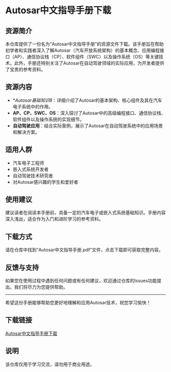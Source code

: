  # Autosar中文指导手册下载

 ## 资源简介

 本仓库提供了一份名为“Autosar中文指导手册”的资源文件下载。该手册旨在帮助初学者和实践者深入了解Autosar（汽车开放系统架构）的基本概念、应用编程接口（AP）、通信协议栈（CP）、软件组件（SWC）以及操作系统（OS）等关键技术。此外，手册还特别关注了Autosar在自动驾驶领域的实际应用，为开发者提供了宝贵的参考资料。

 ## 资源内容

 - **Autosar基础知识8*：详细介绍了Autosar的基本架构、核心组件及其在汽车电子系统中的作用。
 - **AP、CP、SWC、OS**：深入探讨了Autosar中的高级编程接口、通信协议栈、软件组件以及操作系统的实现细节。
 - **自动驾驶应用**：结合实际案例，展示了Autosar在自动驾驶系统中的应用场景和解决方案。

 ## 适用人群

 - 汽车电子工程师
 - 嵌入式系统开发者
 - 自动驾驶技术研究者
 - 对Autosar感兴趣的学生和爱好者

 ## 使用建议

 建议读者在阅读本手册前，具备一定的汽车电子或嵌入式系统基础知识。手册内容深入浅出，适合作为入门和进阶学习的参考资料。

 ## 下载方式

 请在仓库中找到“Autosar中文指导手册.pdf”文件，点击下载即可获取完整内容。

 ## 反馈与支持

 如果您在使用过程中遇到任何问题或有任何建议，欢迎通过仓库的Issues功能提出。我们将尽力为您提供帮助。

 ---

 希望这份手册能够帮助您更好地理解和应用Autosar技术，祝您学习愉快！

 ## 下载链接
 [Autosar中文指导手册下载](https://pan.quark.cn/s/008222797b48)

 ## 说明

 该仓库仅用于学习交流，请勿用于商业用途。

